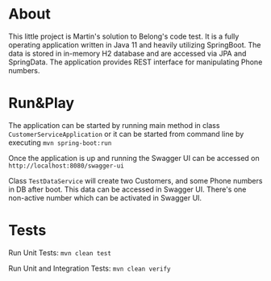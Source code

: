 # About
This little project is Martin's solution to Belong's code test.
It is a fully operating application written in Java 11 and heavily utilizing SpringBoot.
The data is stored in in-memory H2 database and are accessed via JPA and SpringData.
The application provides REST interface for manipulating Phone numbers.

# Run&Play
The application can be started by running main method in class `CustomerServiceApplication`
or it can be started from command line by executing `mvn spring-boot:run`

Once the application is up and running the Swagger UI can be accessed on `http://localhost:8080/swagger-ui`

Class `TestDataService` will create two Customers, and some Phone numbers in DB after boot. 
This data can be accessed in Swagger UI. There's one non-active number which can be activated in Swagger UI.

# Tests
Run Unit Tests:
`mvn clean test`

Run Unit and Integration Tests:
`mvn clean verify`
